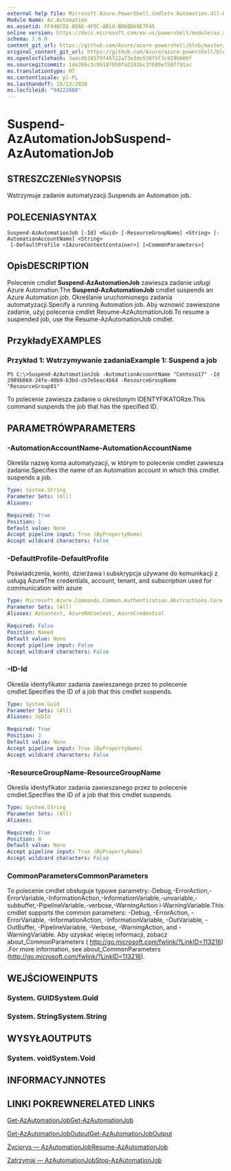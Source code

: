 ```yaml
---
external help file: Microsoft.Azure.PowerShell.Cmdlets.Automation.dll-Help.xml
Module Name: Az.Automation
ms.assetid: FF44BCD2-AD8E-4F5C-AB10-BD6BD69E7F45
online version: https://docs.microsoft.com/en-us/powershell/module/az.automation/suspend-azautomationjob
schema: 2.0.0
content_git_url: https://github.com/Azure/azure-powershell/blob/master/src/Automation/Automation/help/Suspend-AzAutomationJob.md
original_content_git_url: https://github.com/Azure/azure-powershell/blob/master/src/Automation/Automation/help/Suspend-AzAutomationJob.md
ms.openlocfilehash: 3aecdb18579f46722a73e3de538f5f3c929b606f
ms.sourcegitcommit: 1de2b6c3c99197958fa2101bc37680e7507f91ac
ms.translationtype: MT
ms.contentlocale: pl-PL
ms.lasthandoff: 10/13/2020
ms.locfileid: "94222680"
---
```

# <span data-ttu-id="a5b05-101">Suspend-AzAutomationJob</span><span class="sxs-lookup"><span data-stu-id="a5b05-101">Suspend-AzAutomationJob</span></span>

## <span data-ttu-id="a5b05-102">STRESZCZENIe</span><span class="sxs-lookup"><span data-stu-id="a5b05-102">SYNOPSIS</span></span>
<span data-ttu-id="a5b05-103">Wstrzymuje zadanie automatyzacji.</span><span class="sxs-lookup"><span data-stu-id="a5b05-103">Suspends an Automation job.</span></span>

## <span data-ttu-id="a5b05-104">POLECENIA</span><span class="sxs-lookup"><span data-stu-id="a5b05-104">SYNTAX</span></span>

```
Suspend-AzAutomationJob [-Id] <Guid> [-ResourceGroupName] <String> [-AutomationAccountName] <String>
 [-DefaultProfile <IAzureContextContainer>] [<CommonParameters>]
```

## <span data-ttu-id="a5b05-105">Opis</span><span class="sxs-lookup"><span data-stu-id="a5b05-105">DESCRIPTION</span></span>
<span data-ttu-id="a5b05-106">Polecenie cmdlet **Suspend-AzAutomationJob** zawiesza zadanie usługi Azure Automation.</span><span class="sxs-lookup"><span data-stu-id="a5b05-106">The **Suspend-AzAutomationJob** cmdlet suspends an Azure Automation job.</span></span>
<span data-ttu-id="a5b05-107">Określanie uruchomionego zadania automatyzacji.</span><span class="sxs-lookup"><span data-stu-id="a5b05-107">Specify a running Automation job.</span></span>
<span data-ttu-id="a5b05-108">Aby wznowić zawieszone zadanie, użyj polecenia cmdlet Resume-AzAutomationJob.</span><span class="sxs-lookup"><span data-stu-id="a5b05-108">To resume a suspended job, use the Resume-AzAutomationJob cmdlet.</span></span>

## <span data-ttu-id="a5b05-109">Przykłady</span><span class="sxs-lookup"><span data-stu-id="a5b05-109">EXAMPLES</span></span>

### <span data-ttu-id="a5b05-110">Przykład 1: Wstrzymywanie zadania</span><span class="sxs-lookup"><span data-stu-id="a5b05-110">Example 1: Suspend a job</span></span>
```
PS C:\>Suspend-AzAutomationJob -AutomationAccountName "Contoso17" -Id 2989b069-24fe-40b9-b3bd-cb7e5eac4b64 -ResourceGroupName "ResourceGroup01"
```

<span data-ttu-id="a5b05-111">To polecenie zawiesza zadanie o określonym IDENTYFIKATORze.</span><span class="sxs-lookup"><span data-stu-id="a5b05-111">This command suspends the job that has the specified ID.</span></span>

## <span data-ttu-id="a5b05-112">PARAMETRÓW</span><span class="sxs-lookup"><span data-stu-id="a5b05-112">PARAMETERS</span></span>

### <span data-ttu-id="a5b05-113">-AutomationAccountName</span><span class="sxs-lookup"><span data-stu-id="a5b05-113">-AutomationAccountName</span></span>
<span data-ttu-id="a5b05-114">Określa nazwę konta automatyzacji, w którym to polecenie cmdlet zawiesza zadanie.</span><span class="sxs-lookup"><span data-stu-id="a5b05-114">Specifies the name of an Automation account in which this cmdlet suspends a job.</span></span>

```yaml
Type: System.String
Parameter Sets: (All)
Aliases:

Required: True
Position: 1
Default value: None
Accept pipeline input: True (ByPropertyName)
Accept wildcard characters: False
```

### <span data-ttu-id="a5b05-115">-DefaultProfile</span><span class="sxs-lookup"><span data-stu-id="a5b05-115">-DefaultProfile</span></span>
<span data-ttu-id="a5b05-116">Poświadczenia, konto, dzierżawa i subskrypcja używane do komunikacji z usługą Azure</span><span class="sxs-lookup"><span data-stu-id="a5b05-116">The credentials, account, tenant, and subscription used for communication with azure</span></span>

```yaml
Type: Microsoft.Azure.Commands.Common.Authentication.Abstractions.Core.IAzureContextContainer
Parameter Sets: (All)
Aliases: AzContext, AzureRmContext, AzureCredential

Required: False
Position: Named
Default value: None
Accept pipeline input: False
Accept wildcard characters: False
```

### <span data-ttu-id="a5b05-117">-ID</span><span class="sxs-lookup"><span data-stu-id="a5b05-117">-Id</span></span>
<span data-ttu-id="a5b05-118">Określa identyfikator zadania zawieszanego przez to polecenie cmdlet.</span><span class="sxs-lookup"><span data-stu-id="a5b05-118">Specifies the ID of a job that this cmdlet suspends.</span></span>

```yaml
Type: System.Guid
Parameter Sets: (All)
Aliases: JobId

Required: True
Position: 2
Default value: None
Accept pipeline input: True (ByPropertyName)
Accept wildcard characters: False
```

### <span data-ttu-id="a5b05-119">-ResourceGroupName</span><span class="sxs-lookup"><span data-stu-id="a5b05-119">-ResourceGroupName</span></span>
<span data-ttu-id="a5b05-120">Określa identyfikator zadania zawieszanego przez to polecenie cmdlet.</span><span class="sxs-lookup"><span data-stu-id="a5b05-120">Specifies the ID of a job that this cmdlet suspends.</span></span>

```yaml
Type: System.String
Parameter Sets: (All)
Aliases:

Required: True
Position: 0
Default value: None
Accept pipeline input: True (ByPropertyName)
Accept wildcard characters: False
```

### <span data-ttu-id="a5b05-121">CommonParameters</span><span class="sxs-lookup"><span data-stu-id="a5b05-121">CommonParameters</span></span>
<span data-ttu-id="a5b05-122">To polecenie cmdlet obsługuje typowe parametry:-Debug,-ErrorAction,-ErrorVariable,-InformationAction,-InformationVariable,-unvariable,-subbuffer,-PipelineVariable,-verbose,-WarningAction i-WarningVariable.</span><span class="sxs-lookup"><span data-stu-id="a5b05-122">This cmdlet supports the common parameters: -Debug, -ErrorAction, -ErrorVariable, -InformationAction, -InformationVariable, -OutVariable, -OutBuffer, -PipelineVariable, -Verbose, -WarningAction, and -WarningVariable.</span></span> <span data-ttu-id="a5b05-123">Aby uzyskać więcej informacji, zobacz about_CommonParameters ( http://go.microsoft.com/fwlink/?LinkID=113216) .</span><span class="sxs-lookup"><span data-stu-id="a5b05-123">For more information, see about_CommonParameters (http://go.microsoft.com/fwlink/?LinkID=113216).</span></span>

## <span data-ttu-id="a5b05-124">WEJŚCIOWE</span><span class="sxs-lookup"><span data-stu-id="a5b05-124">INPUTS</span></span>

### <span data-ttu-id="a5b05-125">System. GUID</span><span class="sxs-lookup"><span data-stu-id="a5b05-125">System.Guid</span></span>

### <span data-ttu-id="a5b05-126">System. String</span><span class="sxs-lookup"><span data-stu-id="a5b05-126">System.String</span></span>

## <span data-ttu-id="a5b05-127">WYSYŁA</span><span class="sxs-lookup"><span data-stu-id="a5b05-127">OUTPUTS</span></span>

### <span data-ttu-id="a5b05-128">System. void</span><span class="sxs-lookup"><span data-stu-id="a5b05-128">System.Void</span></span>

## <span data-ttu-id="a5b05-129">INFORMACYJN</span><span class="sxs-lookup"><span data-stu-id="a5b05-129">NOTES</span></span>

## <span data-ttu-id="a5b05-130">LINKI POKREWNE</span><span class="sxs-lookup"><span data-stu-id="a5b05-130">RELATED LINKS</span></span>

[<span data-ttu-id="a5b05-131">Get-AzAutomationJob</span><span class="sxs-lookup"><span data-stu-id="a5b05-131">Get-AzAutomationJob</span></span>](./Get-AzAutomationJob.md)

[<span data-ttu-id="a5b05-132">Get-AzAutomationJobOutput</span><span class="sxs-lookup"><span data-stu-id="a5b05-132">Get-AzAutomationJobOutput</span></span>](./Get-AzAutomationJobOutput.md)

[<span data-ttu-id="a5b05-133">Życiorys — AzAutomationJob</span><span class="sxs-lookup"><span data-stu-id="a5b05-133">Resume-AzAutomationJob</span></span>](./Resume-AzAutomationJob.md)

[<span data-ttu-id="a5b05-134">Zatrzymaj — AzAutomationJob</span><span class="sxs-lookup"><span data-stu-id="a5b05-134">Stop-AzAutomationJob</span></span>](./Stop-AzAutomationJob.md)


